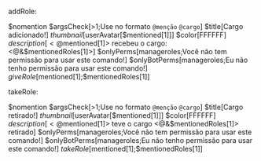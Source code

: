 addRole:

$nomention
$argsCheck[>1;Use no formato `@menção` `@cargo`]
$title[Cargo adicionado!]
$thumbnail[$userAvatar[$mentioned[1]]]
$color[FFFFFF]
$description[<@$mentioned[1]> recebeu o cargo: <@&$mentionedRoles[1]>]
$onlyPerms[manageroles;Você não tem permissão para usar este comando!]
$onlyBotPerms[manageroles;Eu não tenho permissão para usar este comando!]
$giveRole[$mentioned[1];$mentionedRoles[1]]

takeRole:

$nomention
$argsCheck[>1;Use no formato `@menção` `@cargo`]
$title[Cargo retirado!]
$thumbnail[$userAvatar[$mentioned[1]]]
$color[FFFFFF]
$description[<@$mentioned[1]> teve o cargo <@&$mentionedRoles[1]> retirado]
$onlyPerms[manageroles;Você não tem permissão para usar este comando!]
$onlyBotPerms[manageroles;Eu não tenho permissão para usar este comando!]
$takeRole[$mentioned[1];$mentionedRoles[1]]
